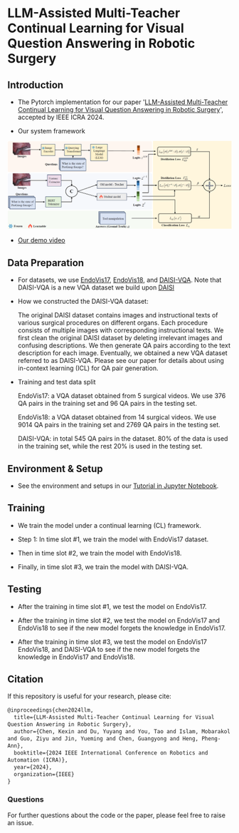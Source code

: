 # LLM-Assisted Multi-Teacher Continual Learning for Visual Question Answering in Robotic Surgery

## Introduction
* The Pytorch implementation for our paper '[LLM-Assisted Multi-Teacher Continual Learning for Visual Question Answering in Robotic Surgery](https://arxiv.org/abs/2402.16664)', accepted by IEEE ICRA 2024.

* Our system framework
<p align="center">
  <img src="Figure/system.png"  width="1000"/>
</p>

* [Our demo video](Figure/demo_video.mp4)

## Data Preparation
* For datasets, we use [EndoVis17](https://arxiv.org/abs/2305.11692), [EndoVis18](https://arxiv.org/abs/2206.11053), and [DAISI-VQA](DAISI_VQA). Note that DAISI-VQA is a new VQA dataset we build upon  [DAISI](https://arxiv.org/abs/2004.02809)

* How we constructed the DAISI-VQA dataset:

  The original DAISI dataset contains images and instructional texts of various surgical procedures on different organs. Each procedure consists of multiple images with corresponding instructional texts. We first clean the original DAISI dataset by deleting irrelevant images and confusing descriptions. We then generate QA pairs according to the text description for each image. Eventually, we obtained a new VQA dataset referred to as DAISI-VQA. Please see our paper for details about using in-context learning (ICL) for QA pair generation.

* Training and test data split

   EndoVis17: a VQA dataset obtained from 5 surgical videos. We use 376 QA pairs in the training set and 96 QA pairs in the testing set.
  
   EndoVis18: a VQA dataset obtained from 14 surgical videos. We use 9014 QA pairs in the training set and 2769 QA pairs in the testing set.
  
   DAISI-VQA: in total 545 QA pairs in the dataset. 80% of the data is used in the training set, while the rest 20% is used in the testing set.

## Environment & Setup
* See the environment and setups in our [Tutorial in Jupyter Notebook](t3_code/OurMethod_GitHub_OpenSource.ipynb).
  
## Training
* We train the model under a continual learning (CL) framework.

* Step 1: In time slot #1, we train the model with EndoVis17 dataset.
  
* Then in time slot #2, we train the model with EndoVis18.

* Finally, in time slot #3, we train the model with DAISI-VQA.

## Testing
* After the training in time slot #1, we test the model on EndoVis17.

* After the training in time slot #2, we test the model on EndoVis17 and EndoVis18 to see if the new model forgets the knowledge in EndoVis17.

* After the training in time slot #3, we test the model on EndoVis17 EndoVis18, and DAISI-VQA to see if the new model forgets the knowledge in EndoVis17 and EndoVis18.

## Citation
If this repository is useful for your research, please cite:
```
@inproceedings{chen2024llm,
  title={LLM-Assisted Multi-Teacher Continual Learning for Visual Question Answering in Robotic Surgery},
  author={Chen, Kexin and Du, Yuyang and You, Tao and Islam, Mobarakol and Guo, Ziyu and Jin, Yueming and Chen, Guangyong and Heng, Pheng-Ann},
  booktitle={2024 IEEE International Conference on Robotics and Automation (ICRA)},
  year={2024},
  organization={IEEE}
}
```
### Questions
For further questions about the code or the paper, please feel free to raise an issue.
